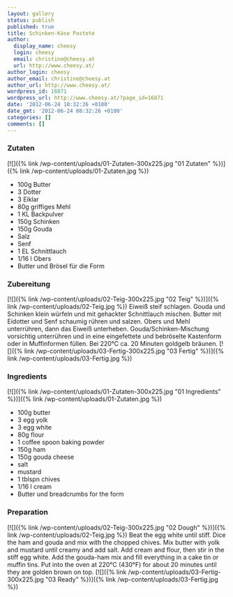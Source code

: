 ```yaml
---
layout: gallery
status: publish
published: true
title: Schinken-Käse Pastete
author:
  display_name: cheesy
  login: cheesy
  email: christine@cheesy.at
  url: http://www.cheesy.at/
author_login: cheesy
author_email: christine@cheesy.at
author_url: http://www.cheesy.at/
wordpress_id: 16871
wordpress_url: http://www.cheesy.at/?page_id=16871
date: '2012-06-24 10:32:26 +0100'
date_gmt: '2012-06-24 08:32:26 +0100'
categories: []
comments: []
---
```

<!--:de-->
### Zutaten
[![]({% link /wp-content/uploads/01-Zutaten-300x225.jpg "01 Zutaten" %})]({% link /wp-content/uploads/01-Zutaten.jpg %})
- 100g Butter
- 3 Dotter
- 3 Eiklar
- 80g griffiges Mehl
- 1 KL Backpulver
- 150g Schinken
- 150g Gouda
- Salz
- Senf
- 1 EL Schnittlauch
- 1/16 l Obers
- Butter und Brösel für die Form
### Zubereitung
[![]({% link /wp-content/uploads/02-Teig-300x225.jpg "02 Teig" %})]({% link /wp-content/uploads/02-Teig.jpg %})
Eiweiß steif schlagen. Gouda und Schinken klein würfeln und mit gehackter Schnittlauch mischen. Butter mit Eidotter und Senf schaumig rühren und salzen. Obers und Mehl unterrühren, dann das Eiweiß unterheben. Gouda/Schinken-Mischung vorsichtig unterrühren und in eine eingefettete und bebröselte Kastenform oder in Muffinformen füllen.
Bei 220°C ca. 20 Minuten goldgelb bräunen.
[![]({% link /wp-content/uploads/03-Fertig-300x225.jpg "03 Fertig" %})]({% link /wp-content/uploads/03-Fertig.jpg %})
<!--:--><!--:en-->
### Ingredients
[![]({% link /wp-content/uploads/01-Zutaten-300x225.jpg "01 Ingredients" %})]({% link /wp-content/uploads/01-Zutaten.jpg %})
- 100g butter
- 3 egg yolk
- 3 egg white
- 80g flour
- 1 coffee spoon baking powder
- 150g ham
- 150g gouda cheese
- salt
- mustard
- 1 tblspn chives
- 1/16 l cream
- Butter und breadcrumbs for the form
### Preparation
[![]({% link /wp-content/uploads/02-Teig-300x225.jpg "02 Dough" %})]({% link /wp-content/uploads/02-Teig.jpg %})
Beat the egg white until stiff. Dice the ham and gouda and mix with the chopped chives. Mix butter with yolk and mustard until creamy and add salt. Add cream and flour, then stir in the stiff egg white. Add the gouda-ham mix and fill everything in a cake tin or muffin tins.
Put into the oven at 220°C (430°F) for about 20 minutes until they are golden brown on top.
[![]({% link /wp-content/uploads/03-Fertig-300x225.jpg "03 Ready" %})]({% link /wp-content/uploads/03-Fertig.jpg %})
<!--:-->
